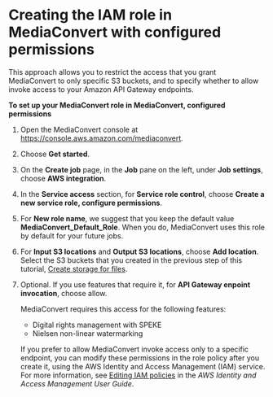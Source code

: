 # Creating the IAM role in MediaConvert with configured permissions<a name="creating-the-iam-role-in-mediaconvert-configured"></a>

This approach allows you to restrict the access that you grant MediaConvert to only specific S3 buckets, and to specify whether to allow invoke access to your Amazon API Gateway endpoints\.

**To set up your MediaConvert role in MediaConvert, configured permissions**

1. Open the MediaConvert console at [https://console\.aws\.amazon\.com/mediaconvert](https://console.aws.amazon.com/mediaconvert)\.

1. Choose **Get started**\.

1. On the **Create job** page, in the **Job** pane on the left, under **Job settings**, choose **AWS integration**\.

1. In the **Service access** section, for **Service role control**, choose **Create a new service role, configure permissions**\.

1. For **New role name**, we suggest that you keep the default value **MediaConvert\_Default\_Role**\. When you do, MediaConvert uses this role by default for your future jobs\.

1. For **Input S3 locations** and **Output S3 locations**, choose **Add location**\. Select the S3 buckets that you created in the previous step of this tutorial, [Create storage for files](set-up-file-locations.md)\.

1. Optional\. If you use features that require it, for **API Gateway enpoint invocation**, choose allow\.

   MediaConvert requires this access for the following features:
   + Digital rights management with SPEKE
   + Nielsen non\-linear watermarking

   If you prefer to allow MediaConvert invoke access only to a specific endpoint, you can modify these permissions in the role policy after you create it, using the AWS Identity and Access Management \(IAM\) service\. For more information, see [Editing IAM policies](https://docs.aws.amazon.com/IAM/latest/UserGuide/access_policies_manage-edit.html) in the *AWS Identity and Access Management User Guide*\.